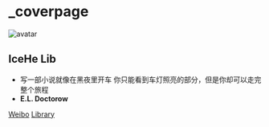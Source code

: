 # \_coverpage

![avatar](https://cdn.icehe.xyz/_docsify/avatar-400.png)

## IceHe Lib

* 写一部小说就像在黑夜里开车 你只能看到车灯照亮的部分，但是你却可以走完整个旅程
* **E.L. Doctorow**

[Weibo](https://weibo.com/icedes) [Library](https://github.com/IceHe/lib/tree/4e6b7c73229e0e23ff9d6acf7f2ba61d9dacec30/README/README.md)

